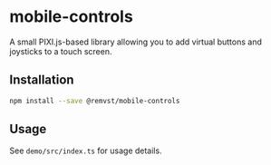 # mobile-controls

A small PIXI.js-based library allowing you to add virtual buttons and joysticks to a touch screen.

## Installation

```sh
npm install --save @remvst/mobile-controls
```

## Usage

See `demo/src/index.ts` for usage details.
